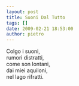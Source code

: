 ```yaml
---
layout: post
title: Suoni Dal Tutto
tags: []
date: 2009-02-21 18:53:00
author: pietro
---
```

Colgo i suoni,<br/>rumori distratti,<br/>come son lontani,<br/>dai miei aquiloni,<br/>nel lago rifratti.
